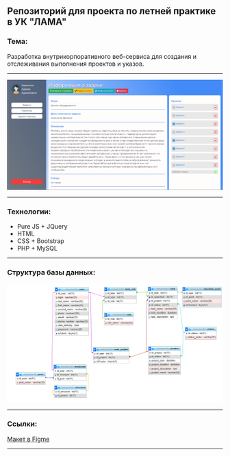 ## Репозиторий для проекта по летней практике в УК "ЛАМА"

### Тема:
Разработка внутрикорпоративного веб-сервиса для создания и отслеживания выполнения проектов и указов.
___
![preview_png](client/assets/preview.png)
____

### Технологии:
* Pure JS + JQuery 
* HTML
* CSS + Bootstrap
* PHP + MySQL
____

### Структура базы данных:

![preview_png](client/assets/preview_bd.png)
___

### Ссылки:
[Макет в Figme](https://www.figma.com/file/sdYLDevSOe1HpJU4581Da8/LAMA_PRACTICS?node-id=0%3A1)
____
